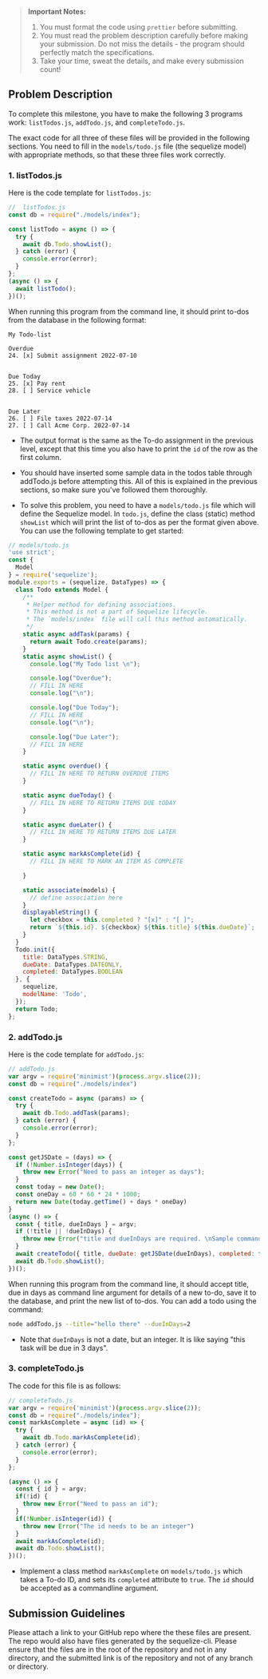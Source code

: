 > **Important Notes:**
>
> 1. You must format the code using `prettier` before submitting.
> 2. You must read the problem description carefully before making your submission. Do not miss the details - the program should perfectly match the specifications.
> 3. Take your time, sweat the details, and make every submission count!

## Problem Description

To complete this milestone, you have to make the following 3 programs work: `listTodos.js`, `addTodo.js`, and `completeTodo.js`.

The exact code for all three of these files will be provided in the following sections. You need to fill in the `models/todo.js` file (the sequelize model) with appropriate methods, so that these three files work correctly.

### 1. listTodos.js

Here is the code template for `listTodos.js`:

```js
//  listTodos.js
const db = require("./models/index");

const listTodo = async () => {
  try {
    await db.Todo.showList();
  } catch (error) {
    console.error(error);
  }
};
(async () => {
  await listTodo();
})();
```

When running this program from the command line, it should print to-dos from the database in the following format:

```
My Todo-list

Overdue
24. [x] Submit assignment 2022-07-10


Due Today
25. [x] Pay rent
28. [ ] Service vehicle


Due Later
26. [ ] File taxes 2022-07-14
27. [ ] Call Acme Corp. 2022-07-14
```

- The output format is the same as the To-do assignment in the previous level, except that this time you also have to print the `id` of the row as the first column.

- You should have inserted some sample data in the todos table through addTodo.js before attempting this. All of this is explained in the previous sections, so make sure you've followed them thoroughly.

- To solve this problem, you need to have a `models/todo.js` file which will define the Sequelize model. In `todo.js`, define the class (static) method `showList` which will print the list of to-dos as per the format given above. You can use the following template to get started:

```js
// models/todo.js
'use strict';
const {
  Model
} = require('sequelize');
module.exports = (sequelize, DataTypes) => {
  class Todo extends Model {
    /**
     * Helper method for defining associations.
     * This method is not a part of Sequelize lifecycle.
     * The `models/index` file will call this method automatically.
     */
    static async addTask(params) {
      return await Todo.create(params);
    }
    static async showList() {
      console.log("My Todo list \n");

      console.log("Overdue");
      // FILL IN HERE
      console.log("\n");

      console.log("Due Today");
      // FILL IN HERE
      console.log("\n");

      console.log("Due Later");
      // FILL IN HERE
    }

    static async overdue() {
      // FILL IN HERE TO RETURN OVERDUE ITEMS
    }

    static async dueToday() {
      // FILL IN HERE TO RETURN ITEMS DUE tODAY
    }

    static async dueLater() {
      // FILL IN HERE TO RETURN ITEMS DUE LATER
    }

    static async markAsComplete(id) {
      // FILL IN HERE TO MARK AN ITEM AS COMPLETE

    }

    static associate(models) {
      // define association here
    }
    displayableString() {
      let checkbox = this.completed ? "[x]" : "[ ]";
      return `${this.id}. ${checkbox} ${this.title} ${this.dueDate}`;
    }
  }
  Todo.init({
    title: DataTypes.STRING,
    dueDate: DataTypes.DATEONLY,
    completed: DataTypes.BOOLEAN
  }, {
    sequelize,
    modelName: 'Todo',
  });
  return Todo;
};
```

### 2. addTodo.js

Here is the code template for `addTodo.js`:

```js
// addTodo.js
var argv = require('minimist')(process.argv.slice(2));
const db = require("./models/index")

const createTodo = async (params) => {
  try {
    await db.Todo.addTask(params);
  } catch (error) {
    console.error(error);
  }
};

const getJSDate = (days) => {
  if (!Number.isInteger(days)) {
    throw new Error("Need to pass an integer as days");
  }
  const today = new Date();
  const oneDay = 60 * 60 * 24 * 1000;
  return new Date(today.getTime() + days * oneDay)
}
(async () => {
  const { title, dueInDays } = argv;
  if (!title || !dueInDays) {
    throw new Error("title and dueInDays are required. \nSample command: node addTodo.js --title=\"Buy milk\" --dueInDays=-2 ")
  }
  await createTodo({ title, dueDate: getJSDate(dueInDays), completed: false })
  await db.Todo.showList();
})();

```

When running this program from the command line, it should accept title, due in days as command line argument for details of a new to-do, save it to the database, and print the new list of to-dos. You can add a todo using the command:

```sh
node addTodo.js --title="hello there" --dueInDays=2
```
- Note that `dueInDays` is not a date, but an integer. It is like saying "this task will be due in 3 days".

### 3. completeTodo.js

The code for this file is as follows:

```js
// completeTodo.js
var argv = require('minimist')(process.argv.slice(2));
const db = require("./models/index");
const markAsComplete = async (id) => {
  try {
    await db.Todo.markAsComplete(id);
  } catch (error) {
    console.error(error);
  }
};

(async () => {
  const { id } = argv;
  if(!id) {
    throw new Error("Need to pass an id");
  }
  if(!Number.isInteger(id)) {
    throw new Error("The id needs to be an integer")
  }
  await markAsComplete(id);
  await db.Todo.showList();
})();

```

- Implement a class method `markAsComplete` on `models/todo.js` which takes a To-do ID, and sets its `completed` attribute  to `true`. The `id` should be accepted as a commandline argument.

## Submission Guidelines

Please attach a link to your GitHub repo where the these files are present. The repo would also have files generated by the sequelize-cli. Please ensure that the files are in the root of the repository and not in any directory, and the submitted link is of the repository and not of any branch or directory.
